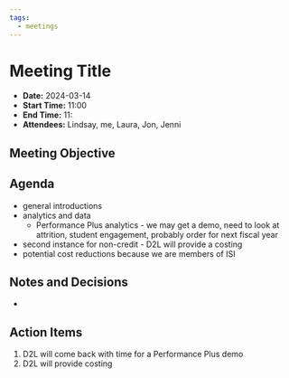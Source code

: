 ```yaml
---
tags:
  - meetings
---
```

# Meeting Title
- **Date:** 2024-03-14
- **Start Time:** 11:00
- **End Time:** 11:
- **Attendees:** Lindsay, me, Laura, Jon, Jenni

## Meeting Objective


## Agenda
- general introductions
- analytics and data
	- Performance Plus analytics - we may get a demo, need to look at attrition, student engagement, probably order for next fiscal year
- second instance for non-credit - D2L will provide a costing
- potential cost reductions because we are members of ISI

## Notes and Decisions
- 

## Action Items
1. D2L will come back with time for a Performance Plus demo
2. D2L will provide costing